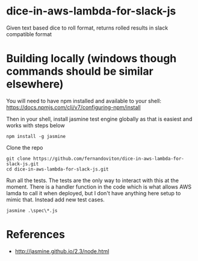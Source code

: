 # dice-in-aws-lambda-for-slack-js
Given text based dice to roll format, returns rolled results in slack compatible format

# Building locally (windows though commands should be similar elsewhere)

You will need to have npm installed and available to your shell: https://docs.npmjs.com/cli/v7/configuring-npm/install

Then in your shell, install jasmine test engine globally as that is easiest and works with steps below
```
npm install -g jasmine
```

Clone the repo
```
git clone https://github.com/fernandoviton/dice-in-aws-lambda-for-slack-js.git
cd dice-in-aws-lambda-for-slack-js.git
```

Run all the tests.  The tests are the only way to interact with this at the moment.  There is a handler function in the code which is what allows AWS lamda to call it when deployed, but I don't have anything here setup to mimic that.  Instead add new test cases.
```
jasmine .\spec\*.js
```

# References
* http://jasmine.github.io/2.3/node.html
